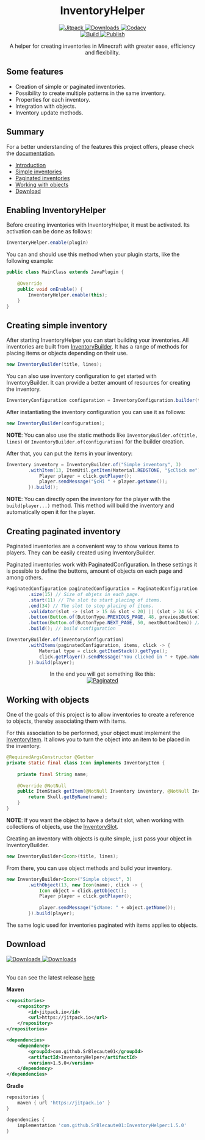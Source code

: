 <h1 align="center">InventoryHelper</h1>
<p align="center">
    <a target="_blank" href="https://jitpack.io/#SrBlecaute01/InventoryHelper">
        <img src="https://img.shields.io/jitpack/v/github/SrBlecaute01/InventoryHelper?label=Snapshots&color=lime_green/" alt="Jitpack">
    </a>
    <a target="_blank" href="https://github.com/SrBlecaute01/InventoryHelper/releases">
        <img src="https://img.shields.io/github/downloads/SrBlecaute01/InventoryHelper/total?color=lime_green/" alt="Downloads">
    </a>
    <a target="_blank" href="https://app.codacy.com/gh/SrBlecaute01/InventoryHelper/dashboard">
        <img src="https://app.codacy.com/project/badge/Grade/7062d74db06d4935a5e69a7a539e4116" alt="Codacy"/>
    </a>
    <br>
    <a target="_blank" href="https://github.com/SrBlecaute01/InventoryHelper/actions/workflows/maven-build.yml">
        <img src="https://github.com/SrBlecaute01/InventoryHelper/actions/workflows/maven-build.yml/badge.svg" alt="Build"/>
    </a>
    <a target="_blank" href="https://github.com/SrBlecaute01/InventoryHelper/actions/workflows/maven-publish.yml">
        <img src="https://github.com/SrBlecaute01/InventoryHelper/actions/workflows/maven-publish.yml/badge.svg" alt="Publish"/>
    </a>
</p>

<p align="center">
    A helper for creating inventories in Minecraft with greater ease, 
    efficiency and flexibility.
</p>

## Some features

-   Creation of simple or paginated inventories.
-   Possibility to create multiple patterns in the same inventory. 
-   Properties for each inventory. 
-   Integration with objects. 
-   Inventory update methods.

## Summary

For a better understanding of the features this project offers, please check the
[documentation](https://github.com/SrBlecaute01/InventoryHelper/wiki).

-   [Introduction](#enabling-inventoryhelper)
-   [Simple inventories](#creating-simple-inventory)
-   [Paginated inventories](#creating-paginated-inventory)
-   [Working with objects](#working-with-objects)
-   [Download](#download)

## Enabling InventoryHelper

Before creating inventories with InventoryHelper, it must be activated. 
Its activation can be done as follows:

```java
InventoryHelper.enable(plugin)
```

You can and should use this method when your plugin starts, 
like the following example:

```java
public class MainClass extends JavaPlugin { 
    
    @Override
    public void onEnable() {
        InventoryHelper.enable(this);
    }
}
```
## Creating simple inventory

After starting InventoryHelper you can start building your inventories. 
All inventories are built from 
[InventoryBuilder](https://github.com/SrBlecaute01/InventoryHelper/blob/master/src/main/java/br/com/blecaute/inventory/InventoryBuilder.java). 
It has a range of methods for placing items or objects depending on their use.

```java
new InventoryBuilder(title, lines);
```

You can also use inventory configuration to get started with InventoryBuilder. 
It can provide a better amount of resources for creating the inventory.

```java
InventoryConfiguration configuration = InventoryConfiguration.builder(title, lines).build();
```
After instantiating the inventory configuration you can use it as follows:

```java
new InventoryBuilder(configuration);
```
**NOTE**: You can also use the static methods like ``InventoryBuilder.of(title, lines)``
or ``InventoryBuilder.of(configuration)`` for the builder creation.

After that, you can put the items in your inventory:

```java
Inventory inventory = InventoryBuilder.of("Simple inventory", 3)
        .withItem(13, ItemUtil.getItem(Material.REDSTONE, "§cClick me"), click -> {
            Player player = click.getPlayer();
            player.sendMessage("§cHi " + player.getName());
        }).build();
```

**NOTE**: You can directly open the inventory for the player with the 
``build(player...)`` method. This method will build the inventory and 
automatically open it for the player.

## Creating paginated inventory

Paginated inventories are a convenient way to show various items to players. 
They can be easily created using InventoryBuilder. 

Paginated inventories work with PaginatedConfiguration. In these settings it is
possible to define the buttons, amount of objects on each page and among others.

```java
PaginatedConfiguration paginatedConfiguration = PaginatedConfiguration.builder("identifier")
        .size(15) // Size of objets in each page.
        .start(11) // The slot to start placing of items. 
        .end(34) // The slot to stop placing of items.
        .validator(slot -> (slot > 15 && slot < 20) || (slot > 24 && slot < 29)) // Skip the slots that meet this requirement.
        .button(Button.of(ButtonType.PREVIOUS_PAGE, 48, previousButtonItem)) // Set the button to go back to the page.
        .button(Button.of(ButtonType.NEXT_PAGE, 50, nextButtonItem)) //Set the button to pass the page.
        .build(); // build configuration

InventoryBuilder.of(inventoryConfiguration)
        .withItems(paginatedConfiguration, items, click -> {
            Material type = click.getItemStack().getType();
            click.getPlayer().sendMessage("You clicked in " + type.name());
        }).build(player);
```

<p align="center">
    In the end you will get something like this:
    <br>
    <a href=""><img src="https://imgur.com/rUrZtaa.gif" alt="Paginated"></a>
</p>

## Working with objects

One of the goals of this project is to allow inventories to create a 
reference to objects, thereby associating them with items.

For this association to be performed, your object must implement the 
[InventoryItem](https://github.com/SrBlecaute01/InventoryHelper/blob/master/src/main/java/br/com/blecaute/inventory/type/InventoryItem.java). 
It allows you to turn the object into an item to be placed in the inventory.

```java
@RequiredArgsConstructor @Getter
private static final class Icon implements InventoryItem { 
    
    private final String name;
    
    @Override @NotNull 
    public ItemStack getItem(@NotNull Inventory inventory, @NotNull InventoryProperty property) {
        return Skull.getByName(name);
    }
}
```
**NOTE**: If you want the object to have a default slot, when working with 
collections of objects, use the 
[InventorySlot](https://github.com/SrBlecaute01/InventoryHelper/blob/master/src/main/java/br/com/blecaute/inventory/type/InventorySlot.java).

Creating an inventory with objects is quite simple, just pass 
your object in InventoryBuilder.

```java
new InventoryBuilder<Icon>(title, lines);
```

From there, you can use object methods and build your inventory.

```java
new InventoryBuilder<Icon>("Simple object", 3)
        .withObject(13, new Icon(name), click -> {
            Icon object = click.getObject();
            Player player = click.getPlayer();
            
            player.sendMessage("§cName: " + object.getName());
        }).build(player);
```

The same logic used for inventories paginated with items applies to objects.

## Download

<a target="_blank" href="https://jitpack.io/#SrBlecaute01/InventoryHelper" alt="Downloads">
    <img src="https://img.shields.io/jitpack/v/github/SrBlecaute01/InventoryHelper?label=Snapshots&color=blue" alt="Downloads">
</a>
<a target="_blank" href="https://github.com/SrBlecaute01/InventoryHelper/releases">
    <img src="https://img.shields.io/github/downloads/SrBlecaute01/InventoryHelper/total?color=blue" alt="Downloads">
</a>
<p>
    <br>
    You can see the latest release <a target="_blank" alt="latest" href="https://github.com/SrBlecaute01/InventoryHelper/releases/latest">here</a>
    <br>
</p>

**Maven**
```xml
<repositories>
    <repository>
        <id>jitpack.io</id>
        <url>https://jitpack.io</url>
    </repository>
</repositories>

<dependencies>
    <dependency>
        <groupId>com.github.SrBlecaute01</groupId>
        <artifactId>InventoryHelper</artifactId>
        <version>1.5.0</version>
    </dependency>
</dependencies>
```

**Gradle**
```gradle
repositories {
    maven { url 'https://jitpack.io' }
}

dependencies {
    implementation 'com.github.SrBlecaute01:InventoryHelper:1.5.0'
}
```
